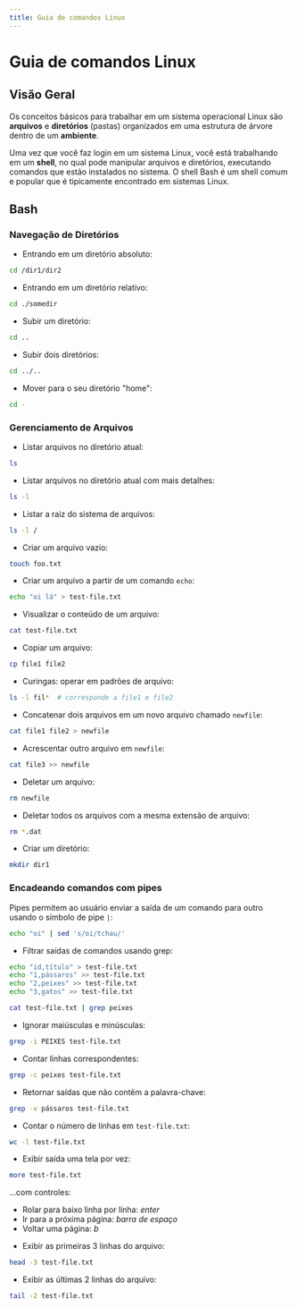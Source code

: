 ```yaml
---
title: Guia de comandos Linux
---
```


# Guia de comandos Linux

## Visão Geral

Os conceitos básicos para trabalhar em um sistema operacional Linux são **arquivos** e **diretórios** (pastas) organizados em
uma estrutura de árvore dentro de um **ambiente**.

Uma vez que você faz login em um sistema Linux, você está trabalhando em um **shell**, no qual pode manipular arquivos e diretórios,
executando comandos que estão instalados no sistema. O shell Bash é um shell comum e popular que
é tipicamente encontrado em sistemas Linux.

## Bash

### Navegação de Diretórios

* Entrando em um diretório absoluto:

```bash
cd /dir1/dir2
```

* Entrando em um diretório relativo:

```bash
cd ./somedir
```

* Subir um diretório:

```bash
cd ..
```

* Subir dois diretórios:

```bash
cd ../..
```

* Mover para o seu diretório "home":

```bash
cd -
```

### Gerenciamento de Arquivos

* Listar arquivos no diretório atual:

```bash
ls
```

* Listar arquivos no diretório atual com mais detalhes:

```bash
ls -l
```

* Listar a raiz do sistema de arquivos:

```bash
ls -l /
```

* Criar um arquivo vazio:

```bash
touch foo.txt
```

* Criar um arquivo a partir de um comando `echo`:

```bash
echo "oi lá" > test-file.txt
```

* Visualizar o conteúdo de um arquivo:

```bash
cat test-file.txt
```

* Copiar um arquivo:

```bash
cp file1 file2
```

* Curingas: operar em padrões de arquivo:

```bash
ls -l fil*  # corresponde a file1 e file2
```

* Concatenar dois arquivos em um novo arquivo chamado `newfile`:

```bash
cat file1 file2 > newfile
```

* Acrescentar outro arquivo em `newfile`:

```bash
cat file3 >> newfile
```

* Deletar um arquivo:

```bash
rm newfile
```

* Deletar todos os arquivos com a mesma extensão de arquivo:

```bash
rm *.dat
```

* Criar um diretório:

```bash
mkdir dir1
```

### Encadeando comandos com pipes

Pipes permitem ao usuário enviar a saída de um comando para outro usando o símbolo de pipe `|`:

```bash
echo "oi" | sed 's/oi/tchau/'
```

* Filtrar saídas de comandos usando grep:

```bash
echo "id,título" > test-file.txt
echo "1,pássaros" >> test-file.txt
echo "2,peixes" >> test-file.txt
echo "3,gatos" >> test-file.txt

cat test-file.txt | grep peixes
```

* Ignorar maiúsculas e minúsculas:

```bash
grep -i PEIXES test-file.txt
```

* Contar linhas correspondentes:

```bash
grep -c peixes test-file.txt
```

* Retornar saídas que não contêm a palavra-chave:

```bash
grep -v pássaros test-file.txt
```

* Contar o número de linhas em `test-file.txt`:

```bash
wc -l test-file.txt
```

* Exibir saída uma tela por vez:

```bash
more test-file.txt
```

...com controles:

- Rolar para baixo linha por linha: *enter*
- Ir para a próxima página: *barra de espaço*
- Voltar uma página: *b*

* Exibir as primeiras 3 linhas do arquivo:

```bash
head -3 test-file.txt
```

* Exibir as últimas 2 linhas do arquivo:

```bash
tail -2 test-file.txt
```
